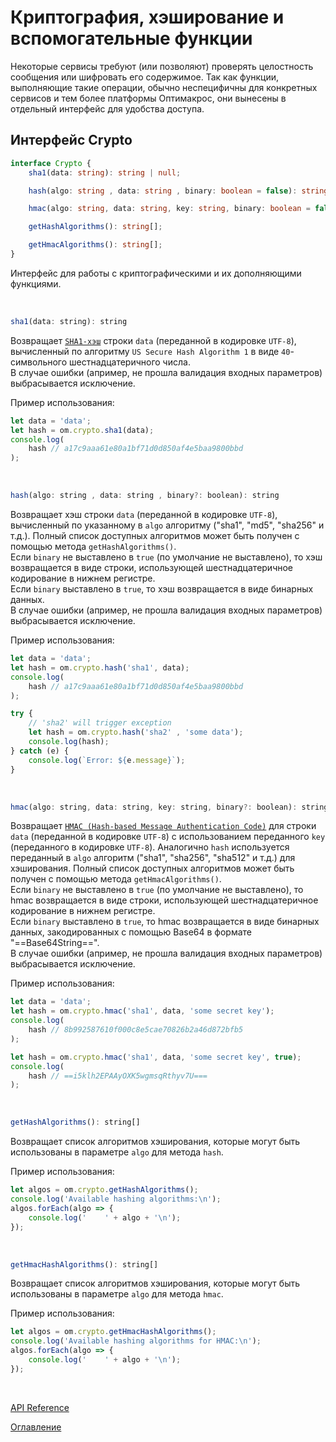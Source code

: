 # Криптография, хэширование и вспомогательные функции

Некоторые сервисы требуют (или позволяют) проверять целостность сообщения или шифровать его содержимое. Так как функции, выполняющие такие операции, обычно неспецифичны для конкретных сервисов и тем более платформы Оптимакрос, они вынесены в отдельный интерфейс для удобства доступа.

## Интерфейс Crypto<a name="crypto"></a>
```ts
interface Crypto {
	sha1(data: string): string | null;

	hash(algo: string , data: string , binary: boolean = false): string | null;

	hmac(algo: string, data: string, key: string, binary: boolean = false): string | null;

	getHashAlgorithms(): string[];

	getHmacAlgorithms(): string[];
}
```
Интерфейс для работы с криптографическими и их дополняющими функциями.

&nbsp;

```js
sha1(data: string): string
```
Возвращает [`SHA1-хэш`](https://en.wikipedia.org/wiki/SHA-1) строки `data` (переданной в кодировке `UTF-8`), вычисленный по алгоритму `US Secure Hash Algorithm 1` в виде `40`-символьного шестнадцатеричного числа.<br>
В случае ошибки (апример, не прошла валидация входных параметров) выбрасывается исключение.

Пример использования:

```js
let data = 'data';
let hash = om.crypto.sha1(data);
console.log(
    hash // a17c9aaa61e80a1bf71d0d850af4e5baa9800bbd
);
```

&nbsp;

```js
hash(algo: string , data: string , binary?: boolean): string
```
Возвращает хэш строки `data` (переданной в кодировке `UTF-8`), вычисленный по указанному в `algo` алгоритму ("sha1", "md5", "sha256" и т.д.). Полный список доступных алгоритмов может быть получен с помощью метода `getHashAlgorithms()`.<br>
Если `binary` не выставлено в `true` (по умолчание не выставлено), то хэш возвращается в виде строки, использующей шестнадцатеричное кодирование в нижнем регистре.<br>
Если `binary` выставлено в `true`, то хэш возвращается в виде бинарных данных.<br>
В случае ошибки (апример, не прошла валидация входных параметров) выбрасывается исключение.

Пример использования:

```js
let data = 'data';
let hash = om.crypto.hash('sha1', data);
console.log(
    hash // a17c9aaa61e80a1bf71d0d850af4e5baa9800bbd
);
```
```js
try {
    // 'sha2' will trigger exception
    let hash = om.crypto.hash('sha2' , 'some data');
    console.log(hash);
} catch (e) {
    console.log(`Error: ${e.message}`);
}

```

&nbsp;

```js
hmac(algo: string, data: string, key: string, binary?: boolean): string | null
```
Возвращает [`HMAC (Hash-based Message Authentication Code)`](https://ru.wikipedia.org/wiki/HMAC) для строки `data` (переданной в кодировке `UTF-8`) с использованием переданного `key` (переданного в кодировке `UTF-8`). Аналогично `hash` используется переданный в `algo` алгоритм ("sha1", "sha256", "sha512" и т.д.) для хэширования. Полный список доступных алгоритмов может быть получен с помощью метода `getHmacAlgorithms()`.<br>
Если `binary` не выставлено в `true` (по умолчание не выставлено), то hmac возвращается в виде строки, использующей шестнадцатеричное кодирование в нижнем регистре.<br>
Если `binary` выставлено в `true`, то hmac возвращается в виде бинарных данных, закодированных с помощью Base64 в формате "==Base64String==".<br>
В случае ошибки (апример, не прошла валидация входных параметров) выбрасывается исключение.

Пример использования:

```js
let data = 'data';
let hash = om.crypto.hmac('sha1', data, 'some secret key');
console.log(
    hash // 8b992587610f000c8e5cae70826b2a46d872bfb5
);

let hash = om.crypto.hmac('sha1', data, 'some secret key', true);
console.log(
    hash // ==i5klh2EPAAyOXK5wgmsqRthyv7U===
);

```

&nbsp;

```js
getHashAlgorithms(): string[]
```
Возвращает список алгоритмов хэширования, которые могут быть использованы в параметре `algo` для метода `hash`.

Пример использования:

```js
let algos = om.crypto.getHashAlgorithms();
console.log('Available hashing algorithms:\n');
algos.forEach(algo => {
    console.log('    ' + algo + '\n');
});

```

&nbsp;

```js
getHmacHashAlgorithms(): string[]
```
Возвращает список алгоритмов хэширования, которые могут быть использованы в параметре `algo` для метода `hmac`.

Пример использования:

```js
let algos = om.crypto.getHmacHashAlgorithms();
console.log('Available hashing algorithms for HMAC:\n');
algos.forEach(algo => {
    console.log('    ' + algo + '\n');
});

```

&nbsp;

[API Reference](./API.md)

[Оглавление](../README.md)

